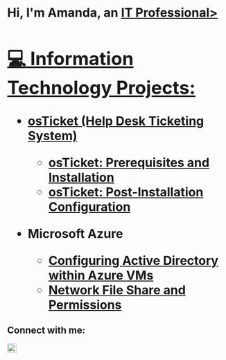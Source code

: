 <h1>Hi, I'm Amanda, an <a href="https://www.linkedin.com/in/amandaclarke2010/">IT Professional>

<h2>💻 Information Technology Projects:</h2>

- <b>osTicket (Help Desk Ticketing System)</b>
  - [osTicket: Prerequisites and Installation](https://github.com/Manda-39393/osticket-prereqs)
  - [osTicket: Post-Installation Configuration](https://github.com/Manda-39393/post-install-config)
  
- <b>Microsoft Azure</b>
  - [Configuring Active Directory within Azure VMs](https://github.com/Manda-39393/Configuring-Active-Directory-within-Azure-VMs)
  - [Network File Share and Permissions](https://github.com/Manda-39393/Network-File-Shares-and-Permissions)

<h2>Connect with me:</h2>


[<img align="left" alt="Amanda | LinkedIn" width="22px" src="https://cdn.jsdelivr.net/npm/simple-icons@v3/icons/linkedin.svg" />][linkedin]


[linkedin]: https://www.linkedin.com/in/amandaclarke2010/
